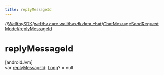 ```yaml
---
title: replyMessageId
---
```

//[WellthySDK](../../../index.html)/[wellthy.care.wellthysdk.data.chat](../index.html)/[ChatMessageSendRequestModel](index.html)/[replyMessageId](reply-message-id.html)



# replyMessageId



[androidJvm]\
var [replyMessageId](reply-message-id.html): [Long](https://kotlinlang.org/api/latest/jvm/stdlib/kotlin/-long/index.html)? = null




